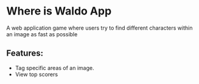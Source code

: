 # Where is Waldo App

A web application game where users try to find different characters within an image as fast as possible

## Features:

- Tag specific areas of an image.
- View top scorers
